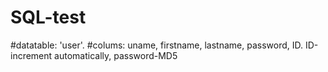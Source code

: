 # SQL-test
#datatable: 'user'. 
#colums: uname, firstname, lastname, password, ID. ID-increment automatically, password-MD5
